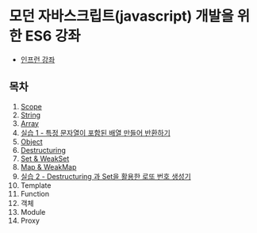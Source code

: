 # 모던 자바스크립트(javascript) 개발을 위한 ES6 강좌
  * [인프런 강좌](https://www.inflearn.com/course/es6-%EA%B0%95%EC%A2%8C-%EC%9E%90%EB%B0%94%EC%8A%A4%ED%81%AC%EB%A6%BD%ED%8A%B8#description)

  ## 목차
  1. [Scope](./1.Scope/Scope.md)
  2. [String](./2.String/String.md)
  3. [Array](./3.Array/Array.md)
  4. [실습 1 - 특정 문자열이 포함된 배열 만들어 반환하기](./4.실습1/example.md)
  5. [Object](./5.Object/Object.md)
  6. [Destructuring](./6.Destructuring/Destructuring.md)
  7. [Set & WeakSet](./7.Set&WeakSet/Set&WeakSet.md)
  8. [Map & WeakMap](./8.Map&WeakMap/Map&WeakMap.md)
  9. [실습 2 - Destructuring 과 Set을 활용한 로또 번호 생성기](./9.실습2/example.md)
  10. Template
  11. Function
  12. 객체
  13. Module
  14. Proxy